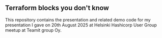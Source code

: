 ## Terraform blocks you don't know

This repository contains the presentation and related demo code for my presentation I gave on 20th August 2025 at Helsinki Hashicorp User Group meetup at Teamit group Oy.
